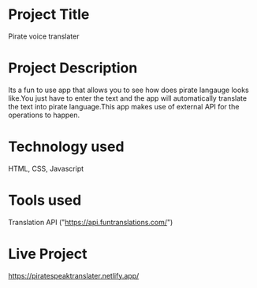# Project Title

Pirate voice translater


# Project Description

Its a fun to use app that allows you to see how does pirate langauge looks like.You just have to enter the text and the app will automatically translate the text into pirate language.This app makes use of external API for the operations to happen.


# Technology used

HTML, CSS, Javascript


# Tools used

Translation API ("https://api.funtranslations.com/")


# Live Project
https://piratespeaktranslater.netlify.app/

